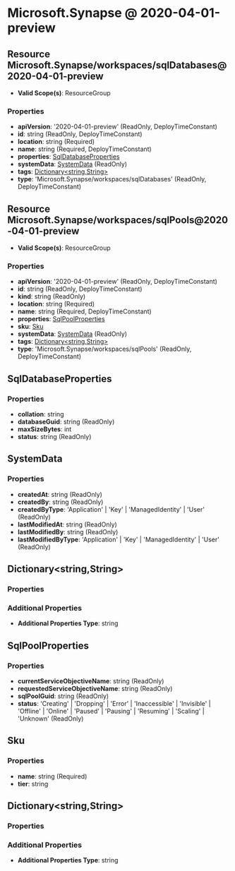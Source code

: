 # Microsoft.Synapse @ 2020-04-01-preview

## Resource Microsoft.Synapse/workspaces/sqlDatabases@2020-04-01-preview
* **Valid Scope(s)**: ResourceGroup
### Properties
* **apiVersion**: '2020-04-01-preview' (ReadOnly, DeployTimeConstant)
* **id**: string (ReadOnly, DeployTimeConstant)
* **location**: string (Required)
* **name**: string (Required, DeployTimeConstant)
* **properties**: [SqlDatabaseProperties](#sqldatabaseproperties)
* **systemData**: [SystemData](#systemdata) (ReadOnly)
* **tags**: [Dictionary<string,String>](#dictionarystringstring)
* **type**: 'Microsoft.Synapse/workspaces/sqlDatabases' (ReadOnly, DeployTimeConstant)

## Resource Microsoft.Synapse/workspaces/sqlPools@2020-04-01-preview
* **Valid Scope(s)**: ResourceGroup
### Properties
* **apiVersion**: '2020-04-01-preview' (ReadOnly, DeployTimeConstant)
* **id**: string (ReadOnly, DeployTimeConstant)
* **kind**: string (ReadOnly)
* **location**: string (Required)
* **name**: string (Required, DeployTimeConstant)
* **properties**: [SqlPoolProperties](#sqlpoolproperties)
* **sku**: [Sku](#sku)
* **systemData**: [SystemData](#systemdata) (ReadOnly)
* **tags**: [Dictionary<string,String>](#dictionarystringstring)
* **type**: 'Microsoft.Synapse/workspaces/sqlPools' (ReadOnly, DeployTimeConstant)

## SqlDatabaseProperties
### Properties
* **collation**: string
* **databaseGuid**: string (ReadOnly)
* **maxSizeBytes**: int
* **status**: string (ReadOnly)

## SystemData
### Properties
* **createdAt**: string (ReadOnly)
* **createdBy**: string (ReadOnly)
* **createdByType**: 'Application' | 'Key' | 'ManagedIdentity' | 'User' (ReadOnly)
* **lastModifiedAt**: string (ReadOnly)
* **lastModifiedBy**: string (ReadOnly)
* **lastModifiedByType**: 'Application' | 'Key' | 'ManagedIdentity' | 'User' (ReadOnly)

## Dictionary<string,String>
### Properties
### Additional Properties
* **Additional Properties Type**: string

## SqlPoolProperties
### Properties
* **currentServiceObjectiveName**: string (ReadOnly)
* **requestedServiceObjectiveName**: string (ReadOnly)
* **sqlPoolGuid**: string (ReadOnly)
* **status**: 'Creating' | 'Dropping' | 'Error' | 'Inaccessible' | 'Invisible' | 'Offline' | 'Online' | 'Paused' | 'Pausing' | 'Resuming' | 'Scaling' | 'Unknown' (ReadOnly)

## Sku
### Properties
* **name**: string (Required)
* **tier**: string

## Dictionary<string,String>
### Properties
### Additional Properties
* **Additional Properties Type**: string

